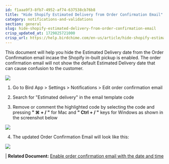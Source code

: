 ```yaml
---
id: f1aaa9f3-8fb7-4952-af74-637538cb76b8
title: "Hide Shopify Estimated Delivery from Order Confirmation Email"
category: notifications-and-validations
section: general
slug: hide-shopify-estimated-delivery-from-order-confirmation-email
crisp_updated_at: 1729825721000
crisp_url: https://help.birdchime.com/en-us/article/hide-shopify-estimated-delivery-from-order-confirmation-email-1vq7vfc/
---
```


This document will help you hide the Estimated Delivery date from the Order Confirmation email incase the Shopify in-built pickup is enabled. The order confirmation email will not show the default Estimated Delivery date that can cause confusion to the customer.

![](https://storage.crisp.chat/users/helpdesk/website/ca826b447482b000/image_guwewr.png)

1. Go to Bird App > Settings > Notifications > Edit order confirmation email

2. Search for "Estimated delivery" in the email template code

3. Remove or comment the highlighted code by selecting the code and pressing **" ⌘ + / "** for Mac and **" Ctrl + / "** keys for Windows as shown in the screenshot below

![](https://storage.crisp.chat/users/helpdesk/website/ca826b447482b000/image_1jtsolp.png)

4. The updated Order Confirmation Email will look like this:

![](https://storage.crisp.chat/users/helpdesk/website/ca826b447482b000/image_vwmuo2.png)


| **Related Document:** [Enable order confirmation email with the date and time](https://help.birdchime.com/en-us/article/enable-order-confirmation-email-with-the-date-and-time-6goorj/)
